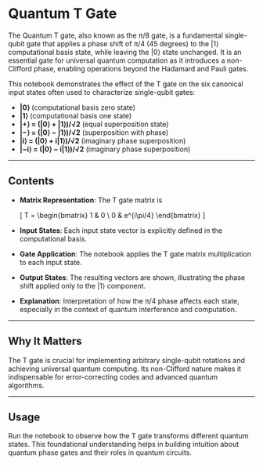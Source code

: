 # Quantum T Gate

The Quantum T gate, also known as the π/8 gate, is a fundamental single-qubit gate that applies a phase shift of π/4 (45 degrees) to the |1⟩ computational basis state, while leaving the |0⟩ state unchanged. It is an essential gate for universal quantum computation as it introduces a non-Clifford phase, enabling operations beyond the Hadamard and Pauli gates.

This notebook demonstrates the effect of the T gate on the six canonical input states often used to characterize single-qubit gates:

- **|0⟩** (computational basis zero state)  
- **|1⟩** (computational basis one state)  
- **|+⟩ = (|0⟩ + |1⟩)/√2** (equal superposition state)  
- **|−⟩ = (|0⟩ − |1⟩)/√2** (superposition with phase)  
- **|i⟩ = (|0⟩ + i|1⟩)/√2** (imaginary phase superposition)  
- **|−i⟩ = (|0⟩ − i|1⟩)/√2** (imaginary phase superposition)  

---

## Contents

- **Matrix Representation**: The T gate matrix is

  \[
  T = \begin{bmatrix}
  1 & 0 \\
  0 & e^{i\pi/4}
  \end{bmatrix}
  \]

- **Input States**: Each input state vector is explicitly defined in the computational basis.

- **Gate Application**: The notebook applies the T gate matrix multiplication to each input state.

- **Output States**: The resulting vectors are shown, illustrating the phase shift applied only to the |1⟩ component.

- **Explanation**: Interpretation of how the π/4 phase affects each state, especially in the context of quantum interference and computation.

---

## Why It Matters

The T gate is crucial for implementing arbitrary single-qubit rotations and achieving universal quantum computing. Its non-Clifford nature makes it indispensable for error-correcting codes and advanced quantum algorithms.

---

## Usage

Run the notebook to observe how the T gate transforms different quantum states. This foundational understanding helps in building intuition about quantum phase gates and their roles in quantum circuits.
